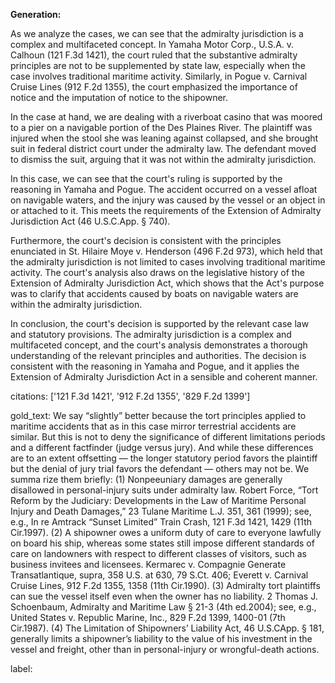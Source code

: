**Generation:**



As we analyze the cases, we can see that the admiralty jurisdiction is a complex and multifaceted concept. In Yamaha Motor Corp., U.S.A. v. Calhoun (121 F.3d 1421), the court ruled that the substantive admiralty principles are not to be supplemented by state law, especially when the case involves traditional maritime activity. Similarly, in Pogue v. Carnival Cruise Lines (912 F.2d 1355), the court emphasized the importance of notice and the imputation of notice to the shipowner.

In the case at hand, we are dealing with a riverboat casino that was moored to a pier on a navigable portion of the Des Plaines River. The plaintiff was injured when the stool she was leaning against collapsed, and she brought suit in federal district court under the admiralty law. The defendant moved to dismiss the suit, arguing that it was not within the admiralty jurisdiction.

In this case, we can see that the court's ruling is supported by the reasoning in Yamaha and Pogue. The accident occurred on a vessel afloat on navigable waters, and the injury was caused by the vessel or an object in or attached to it. This meets the requirements of the Extension of Admiralty Jurisdiction Act (46 U.S.C.App. § 740).

Furthermore, the court's decision is consistent with the principles enunciated in St. Hilaire Moye v. Henderson (496 F.2d 973), which held that the admiralty jurisdiction is not limited to cases involving traditional maritime activity. The court's analysis also draws on the legislative history of the Extension of Admiralty Jurisdiction Act, which shows that the Act's purpose was to clarify that accidents caused by boats on navigable waters are within the admiralty jurisdiction.

In conclusion, the court's decision is supported by the relevant case law and statutory provisions. The admiralty jurisdiction is a complex and multifaceted concept, and the court's analysis demonstrates a thorough understanding of the relevant principles and authorities. The decision is consistent with the reasoning in Yamaha and Pogue, and it applies the Extension of Admiralty Jurisdiction Act in a sensible and coherent manner.



citations: ['121 F.3d 1421', '912 F.2d 1355', '829 F.2d 1399']

gold_text: We say “slightly” better because the tort principles applied to maritime accidents that as in this case mirror terrestrial accidents are similar. But this is not to deny the significance of different limitations periods and a different factfinder (judge versus jury). And while these differences are to an extent offsetting — the longer statutory period favors the plaintiff but the denial of jury trial favors the defendant — others may not be. We summa rize them briefly: (1) Nonpeeuniary damages are generally disallowed in personal-injury suits under admiralty law. Robert Force, “Tort Reform by the Judiciary: Developments in the Law of Maritime Personal Injury and Death Damages,” 23 Tulane Maritime L.J. 351, 361 (1999); see, e.g., In re Amtrack “Sunset Limited” Train Crash, 121 F.3d 1421, 1429 (11th Cir.1997). (2) A shipowner owes a uniform duty of care to everyone lawfully on board his ship, whereas some states still impose different standards of care on landowners with respect to different classes of visitors, such as business invitees and licensees. Kermarec v. Compagnie Generate Transatlantique, supra, 358 U.S. at 630, 79 S.Ct. 406; Everett v. Carnival Cruise Lines, 912 F.2d 1355, 1358 (11th Cir.1990). (3) Admiralty tort plaintiffs can sue the vessel itself even when the owner has no liability. 2 Thomas J. Schoenbaum, Admiralty and Maritime Law § 21-3 (4th ed.2004); see, e.g., United States v. Republic Marine, Inc., 829 F.2d 1399, 1400-01 (7th Cir.1987). (4) The Limitation of Shipowners’ Liability Act, 46 U.S.CApp. § 181, generally limits a shipowner’s liability to the value of his investment in the vessel and freight, other than in personal-injury or wrongful-death actions.

label: 